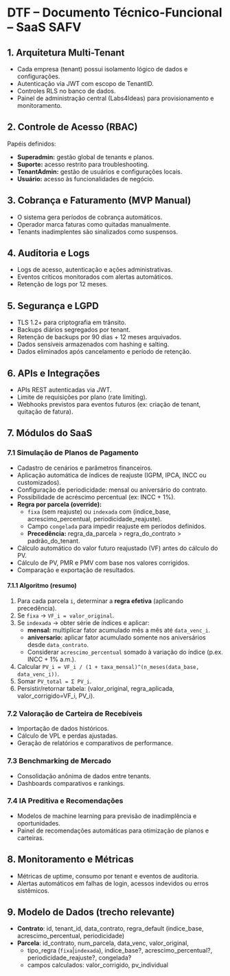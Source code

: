 # DTF – Documento Técnico-Funcional – SaaS SAFV

## 1. Arquitetura Multi-Tenant
- Cada empresa (tenant) possui isolamento lógico de dados e configurações.  
- Autenticação via JWT com escopo de TenantID.  
- Controles RLS no banco de dados.  
- Painel de administração central (Labs4Ideas) para provisionamento e monitoramento.

## 2. Controle de Acesso (RBAC)
Papéis definidos:  
- **Superadmin:** gestão global de tenants e planos.  
- **Suporte:** acesso restrito para troubleshooting.  
- **TenantAdmin:** gestão de usuários e configurações locais.  
- **Usuário:** acesso às funcionalidades de negócio.

## 3. Cobrança e Faturamento (MVP Manual)
- O sistema gera períodos de cobrança automáticos.  
- Operador marca faturas como quitadas manualmente.  
- Tenants inadimplentes são sinalizados como suspensos.

## 4. Auditoria e Logs
- Logs de acesso, autenticação e ações administrativas.  
- Eventos críticos monitorados com alertas automáticos.  
- Retenção de logs por 12 meses.

## 5. Segurança e LGPD
- TLS 1.2+ para criptografia em trânsito.  
- Backups diários segregados por tenant.  
- Retenção de backups por 90 dias + 12 meses arquivados.  
- Dados sensíveis armazenados com hashing e salting.  
- Dados eliminados após cancelamento e período de retenção.

## 6. APIs e Integrações
- APIs REST autenticadas via JWT.  
- Limite de requisições por plano (rate limiting).  
- Webhooks previstos para eventos futuros (ex: criação de tenant, quitação de fatura).

## 7. Módulos do SaaS

### 7.1 Simulação de Planos de Pagamento
- Cadastro de cenários e parâmetros financeiros.  
- Aplicação automática de índices de reajuste (IGPM, IPCA, INCC ou customizados).  
- Configuração de periodicidade: mensal ou aniversário do contrato.  
- Possibilidade de acréscimo percentual (ex: INCC + 1%).  
- **Regra por parcela (override):**  
  - `fixa` (sem reajuste) ou `indexada` com (indice_base, acrescimo_percentual, periodicidade_reajuste).  
  - Campo `congelada` para impedir reajuste em períodos definidos.  
  - **Precedência:** regra_da_parcela > regra_do_contrato > padrão_do_tenant.
- Cálculo automático do valor futuro reajustado (VF) antes do cálculo do PV.  
- Cálculo de PV, PMR e PMV com base nos valores corrigidos.  
- Comparação e exportação de resultados.

#### 7.1.1 Algoritmo (resumo)
1. Para cada parcela `i`, determinar a **regra efetiva** (aplicando precedência).  
2. Se `fixa` → `VF_i = valor_original`.  
3. Se `indexada` → obter série de índices e aplicar:  
   - **mensal:** multiplicar fator acumulado mês a mês até `data_venc_i`.  
   - **aniversario:** aplicar fator acumulado somente nos aniversários desde `data_contrato`.  
   - Considerar `acrescimo_percentual` somado à variação do índice (p.ex. INCC + 1% a.m.).  
4. Calcular `PV_i = VF_i / (1 + taxa_mensal)^(n_meses(data_base, data_venc_i))`.  
5. Somar `PV_total = Σ PV_i`.  
6. Persistir/retornar tabela: (valor_original, regra_aplicada, valor_corrigido=VF_i, PV_i).

### 7.2 Valoração de Carteira de Recebíveis
- Importação de dados históricos.  
- Cálculo de VPL e perdas ajustadas.  
- Geração de relatórios e comparativos de performance.

### 7.3 Benchmarking de Mercado
- Consolidação anônima de dados entre tenants.  
- Dashboards comparativos e rankings.

### 7.4 IA Preditiva e Recomendações
- Modelos de machine learning para previsão de inadimplência e oportunidades.  
- Painel de recomendações automáticas para otimização de planos e carteiras.

## 8. Monitoramento e Métricas
- Métricas de uptime, consumo por tenant e eventos de auditoria.  
- Alertas automáticos em falhas de login, acessos indevidos ou erros sistêmicos.

## 9. Modelo de Dados (trecho relevante)
- **Contrato**: id, tenant_id, data_contrato, regra_default (indice_base, acrescimo_percentual, periodicidade)  
- **Parcela**: id_contrato, num_parcela, data_venc, valor_original,  
  - tipo_regra (`fixa`|`indexada`), indice_base?, acrescimo_percentual?, periodicidade_reajuste?, congelada?  
  - campos calculados: valor_corrigido, pv_individual
